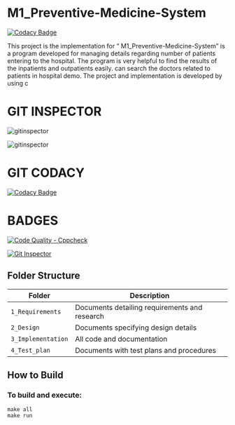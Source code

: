 # M1_Preventive-Medicine-System


[![Codacy Badge](https://api.codacy.com/project/badge/Grade/22b88e1bb6e1466db462bc93925c63f9)](https://app.codacy.com/gh/SeguDhanushKumar/M1_Preventive-Medicine-System?utm_source=github.com&utm_medium=referral&utm_content=SeguDhanushKumar/M1_Preventive-Medicine-System&utm_campaign=Badge_Grade_Settings)

This project is the implementation for “ M1_Preventive-Medicine-System”  is a program developed for managing details regarding number of patients  entering to the hospital. The program is very helpful to find the results of the inpatients  and outpatients easily. can search the doctors related to patients in hospital demo. The project and implementation is developed by using c


# GIT INSPECTOR 


![gitinspector](https://www.code-inspector.com/project/27773/score/svg)

![gitinspector](https://www.code-inspector.com/project/27773/status/svg)

  # GIT CODACY
  
  [![Codacy Badge](https://app.codacy.com/project/badge/Grade/833a52c94fed4cbe95a72fa6ed836c6a)](https://www.codacy.com/gh/SeguDhanushKumar/M1_Preventive-MedicinSystem?utm_source=github.com&amp;utm_medium=referral&amp;utm_content=SeguDhanushKumar/M1_Preventive-Medicine-System&amp;utm_campaign=Badge_Grade) 

# BADGES 

[![Code Quality - Cppcheck](https://github.com/SeguDhanushKumar/M1_Preventive-Medicine-System/actions/workflows/cppcheck.yml/badge.svg)](https://github.com/SeguDhanushKumar/M1_Preventive-Medicine-System/actions/workflows/cppcheck.yml)

[![Git Inspector](https://github.com/SeguDhanushKumar/M1_Preventive-Medicine-System/actions/workflows/gitinspector.yml/badge.svg)](https://github.com/SeguDhanushKumar/M1_Preventive-Medicine-System/actions/workflows/gitinspector.yml)
 
  ## Folder Structure
|Folder             | Description |
|-------------------| -----------------------------------------|
| `1_Requirements`   | Documents detailing requirements and research|
| `2_Design`         | Documents specifying design details|
| `3_Implementation` | All code and documentation|
| `4_Test_plan`      | Documents with test plans and procedures|
  
  
  
  ## How to Build
  
  
  ### To build and execute:
```
make all
make run
```

